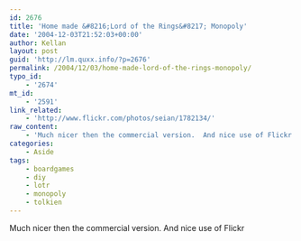 ```yaml
---
id: 2676
title: 'Home made &#8216;Lord of the Rings&#8217; Monopoly'
date: '2004-12-03T21:52:03+00:00'
author: Kellan
layout: post
guid: 'http://lm.quxx.info/?p=2676'
permalink: /2004/12/03/home-made-lord-of-the-rings-monopoly/
typo_id:
    - '2674'
mt_id:
    - '2591'
link_related:
    - 'http://www.flickr.com/photos/seian/1782134/'
raw_content:
    - 'Much nicer then the commercial version.  And nice use of Flickr'
categories:
    - Aside
tags:
    - boardgames
    - diy
    - lotr
    - monopoly
    - tolkien
---
```


Much nicer then the commercial version. And nice use of Flickr